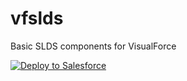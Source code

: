 # vfslds
Basic SLDS components for VisualForce

<a href="https://githubsfdeploy.herokuapp.com?owner=benedwards44&repo=vfslds&ref=master">
    <img alt="Deploy to Salesforce" src="https://raw.githubusercontent.com/afawcett/githubsfdeploy/master/deploy.png">
</a>